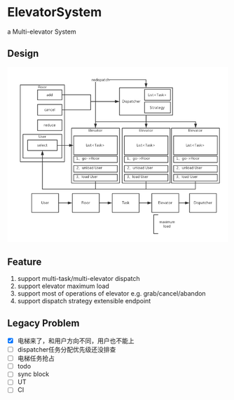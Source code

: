 # ElevatorSystem
a Multi-elevator System

## Design
![arch](src/main/resources/ElevatorSystem.png)


## Feature
1. support multi-task/multi-elevator dispatch
2. support elevator maximum load
3. support most of operations of elevator e.g. grab/cancel/abandon
4. support dispatch strategy extensible endpoint

## Legacy Problem
- [x] 电梯来了，和用户方向不同，用户也不能上
- [ ] dispatcher任务分配优先级还没排查
- [ ] 电梯任务抢占
- [ ] todo
- [ ] sync block
- [ ] UT
- [ ] CI